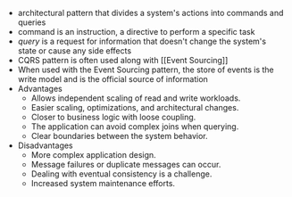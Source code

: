 * architectural pattern that divides a system's actions into commands and queries
* command is an instruction, a directive to perform a specific task
* _query_ is a request for information that doesn't change the system's state or cause any side effects
* CQRS pattern is often used along with [[Event Sourcing]]
* When used with the Event Sourcing pattern, the store of events is the write model and is the official source of information
* Advantages 
	- Allows independent scaling of read and write workloads.
	- Easier scaling, optimizations, and architectural changes.
	- Closer to business logic with loose coupling.
	- The application can avoid complex joins when querying.
	- Clear boundaries between the system behavior.
* Disadvantages
	- More complex application design.
	- Message failures or duplicate messages can occur.
	- Dealing with eventual consistency is a challenge.
	- Increased system maintenance efforts.
	